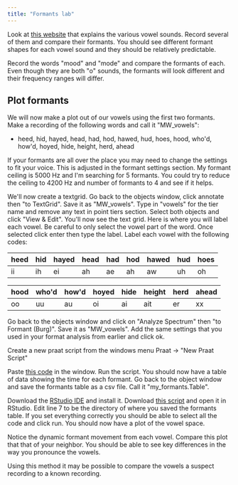 ```yaml
---
title: "Formants lab" 
---
```


Look at [this website](https://www.lawlessenglish.com/learn-english/pronunciation/vowels-phonetics/) that explains the various vowel sounds. Record several of them and compare their formants. You should see different formant shapes for each vowel sound and they should be relatively predictable. 

Record the words "mood" and "mode" and compare the formants of each. Even though they are both "o" sounds, the formants will look different and their frequency ranges will differ. 

## Plot formants

We will now make a plot out of our vowels using the first two formants. Make a recording of the following words and call it "MW_vowels": 

* heed, hid, hayed, head, had, hod, hawed, hud, hoes, hood, who'd, how'd, hoyed, hide, height, herd, ahead

If your formants are all over the place you may need to change the settings to fit your voice. This is adjusted in the formant settings section. My formant ceiling is 5000 Hz and I'm searching for 5 formants. You could try to reduce the ceiling to 4200 Hz and number of formants to 4 and see if it helps. 

We'll now create a textgrid. Go back to the objects window, click annotate then "to TextGrid". Save it as "MW_vowels".  Type in "vowels" for the tier name and remove any text in point tiers section. Select both objects and click "View & Edit". You'll now see the text grid. Here is where you will label each vowel. Be careful to only select the vowel part of the word. Once selected click enter then type the label. Label each vowel with the following codes: 

| heed | hid | hayed | head | had | hod | hawed | hud | hoes |
| ---- | --- | ----- | ---- | --- | --- | ----- | --- | ---- |
| ii   | ih  | ei    | ah   | ae  | ah  | aw    | uh  | oh   |

| hood | who'd | how'd | hoyed | hide | height | herd | ahead |
| ---- | ----- | ----- | ----- | ---- | ------ | ---- | ----- |
| oo   | uu    | au    | oi    | ai   | ait    | er   | xx    |

Go back to the objects window and click on "Analyze Spectrum" then "to Formant (Burg)". Save it as "MW_vowels". Add the same settings that you used in your format analysis from earlier and click ok. 

Create a new praat script from the windows menu Praat -> "New Praat Script" 

Paste [this code](https://raw.githubusercontent.com/ListenLab/make_vowel_space/main/Extract_formants.txt) in the window. Run the script. You should now have a table of data showing the time for each formant.  Go back to the object window and save the formants table as a csv file. Call it "my_formants.Table".

Download the [RStudio IDE](https://www.rstudio.com/products/rstudio/download/#download) and install it. Download [this script](https://raw.githubusercontent.com/ListenLab/make_vowel_space/main/Plot_vowel_space.R) and open it in RStudio. Edit line 7 to be the directory of where you saved the formants table. If you set everything correctly you should be able to select all the code and click run. You should now have a plot of the vowel space.

Notice the dynamic formant movement from each vowel. Compare this plot that that of your neighbor. You should be able to see key differences in the way you pronounce the vowels. 

Using this method it may be possible to compare the vowels a suspect recording to a known recording.